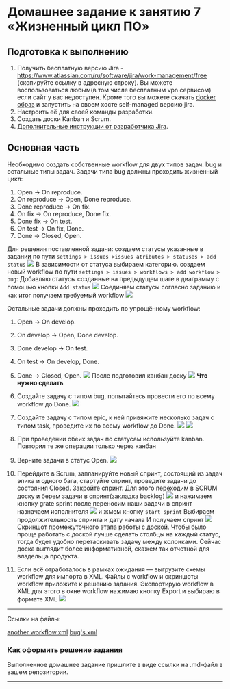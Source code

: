 # Домашнее задание к занятию 7 «Жизненный цикл ПО»

## Подготовка к выполнению

1. Получить бесплатную версию Jira - https://www.atlassian.com/ru/software/jira/work-management/free (скопируйте ссылку в адресную строку). Вы можете воспользоваться любым(в том числе бесплатным vpn сервисом) если сайт у вас недоступен. Кроме того вы можете скачать [docker образ](https://hub.docker.com/r/atlassian/jira-software/#) и запустить на своем хосте self-managed версию jira.
2. Настроить её для своей команды разработки.
3. Создать доски Kanban и Scrum.
4. [Дополнительные инструкции от разработчика Jira](https://support.atlassian.com/jira-cloud-administration/docs/import-and-export-issue-workflows/).

## Основная часть

Необходимо создать собственные workflow для двух типов задач: bug и остальные типы задач. Задачи типа bug должны проходить жизненный цикл:

1. Open -> On reproduce.
2. On reproduce -> Open, Done reproduce.
3. Done reproduce -> On fix.
4. On fix -> On reproduce, Done fix.
5. Done fix -> On test.
6. On test -> On fix, Done.
7. Done -> Closed, Open.

Для решения поставленной задачи:
создаем статусы указанные в задании по пути `settings > issues >issues atributes > statuses > add status`
![](Pasted%20image%2020250322084937.png)
В зависимости от статуса выбираем категорию.
создаем новый workflow по пути `settings > issues > workflows > add workflow > bug`:
Добавляю статусы созданные на предыдущем шаге в диаграмму с помощью кнопки `Add status`
![](Pasted%20image%2020250322085736.png)
Соединяем статусы согласно заданию и как итог получаем требуемый workflow ![](Pasted%20image%2020250322091738.png)

Остальные задачи должны проходить по упрощённому workflow:

1. Open -> On develop.
2. On develop -> Open, Done develop.
3. Done develop -> On test.
4. On test -> On develop, Done.
5. Done -> Closed, Open.
![](Pasted%20image%2020250322093101.png)
После подготовил канбан доску 
![](Pasted%20image%2020250322095354.png)
**Что нужно сделать**

6. Создайте задачу с типом bug, попытайтесь провести его по всему workflow до Done. 
![](Pasted%20image%2020250322095925.png)
7. Создайте задачу с типом epic, к ней привяжите несколько задач с типом task, проведите их по всему workflow до Done. 
![](Pasted%20image%2020250322103459.png)
![](Pasted%20image%2020250322103743.png)
8. При проведении обеих задач по статусам используйте kanban. 
Повторил те же операции только через канбан 
9. Верните задачи в статус Open.
![](Pasted%20image%2020250322104438.png)
10. Перейдите в Scrum, запланируйте новый спринт, состоящий из задач эпика и одного бага, стартуйте спринт, проведите задачи до состояния Closed. Закройте спринт.
Для этого переходим в SCRUM доску и берем задачи в спринт(закладка backlog)
![](Pasted%20image%2020250322104922.png)
и нажимаем кнопку grate sprint после переносим наши задачи в спринт
назначаем исполнителя 
![](Pasted%20image%2020250322105452.png)
и жмем кнопку `start sprint`
Выбираем продолжительность спринта и дату начала 
И получаем спринт 
![](Pasted%20image%2020250322105724.png)
Скриншот промежуточного этапа работы с доской. Чтобы было проще работать с доской лучше сделать столбцы на каждый статус, тогда будет удобно перетаскивать задачу между колонками. Сейчас доска выглядит более информативной, скажем так  отчетной для владельца продукта.
11. Если всё отработалось в рамках ожидания — выгрузите схемы workflow для импорта в XML. Файлы с workflow и скриншоты workflow приложите к решению задания.
Экспортирую workflow в XML для этого в окне workflow нажимаю кнопку Export и выбираю в формате XML
![](Pasted%20image%2020250322111020.png)

---
Ссылки на файлы:

[another workflow.xml](https://github.com/ekhristin/netology/blob/main/CI_CD_home_1/another%20workflow.xml)
[bug's.xml](https://github.com/ekhristin/netology/blob/main/CI_CD_home_1/bug's.xml)
### Как оформить решение задания

Выполненное домашнее задание пришлите в виде ссылки на .md-файл в вашем репозитории.

---
